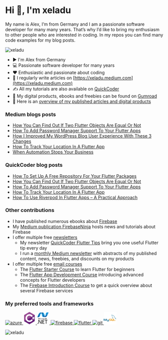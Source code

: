 # Hi 👋, I'm xeladu

My name is Alex, I’m from Germany and I am a passionate software developer for many many years. That’s why I’d like to bring my enthusiasm to other people who are interested in coding. In my repos you can find many code examples for my blog posts.

<p align="left"> <img src="https://komarev.com/ghpvc/?username=xeladu&label=Profile%20views&color=44ff00&style=plastic" alt="xeladu" /> </p>

- ▶  I'm Alex from Germany
- 💻 Passionate software developer for many years
- ❤  Enthusiastic and passionate about coding
- 📝 I regularly write articles on [https://xeladu.medium.com](https://xeladu.medium.com)
- ✍ All my tutorials are also available on [QuickCoder](https://quickcoder.org)
- 🏬 My digital products, ebooks and freebies can be found on [Gumroad](https://xeladu.gumroad.com)
- 📙 Here is an [overview of my published articles and digital products](https://xeladu.medium.com/%E2%84%B9-xeladus-info-point-find-quickly-what-you-need-bbe620e97d8c)

### Medium blogs posts
<!-- BLOG-POST-LIST:START -->
- [How You Can Find Out If Two Flutter Objects Are Equal Or Not](https://levelup.gitconnected.com/how-you-can-find-out-if-two-flutter-objects-are-equal-or-not-6271c62a2807?source=rss-ae1e6291afc3------2)
- [How To Add Password Manager Support To Your Flutter Apps](https://levelup.gitconnected.com/how-to-add-password-manager-support-to-your-flutter-apps-2412685145da?source=rss-ae1e6291afc3------2)
- [How I Improved My WordPress Blog User Experience With These 3 Changes](https://levelup.gitconnected.com/how-i-improved-my-wordpress-blog-user-experience-with-these-3-changes-7fe6830b36fa?source=rss-ae1e6291afc3------2)
- [How To Track Your Location In A Flutter App](https://levelup.gitconnected.com/how-to-track-your-location-in-a-flutter-app-51c55f4b2590?source=rss-ae1e6291afc3------2)
- [When Automation Stops Your Business](https://long.sweet.pub/when-automation-stops-your-business-3fbd5de27eb7?source=rss-ae1e6291afc3------2)
<!-- BLOG-POST-LIST:END -->

### QuickCoder blog posts
<!-- QC-BLOG-POST-LIST:START -->
- [How To Set Up A Free Repository For Your Flutter Packages](https://quickcoder.org/how-to-set-up-a-free-repository-for-your-flutter-packages/?utm_source=rss&utm_medium=rss&utm_campaign=how-to-set-up-a-free-repository-for-your-flutter-packages)
- [How You Can Find Out If Two Flutter Objects Are Equal Or Not](https://quickcoder.org/how-you-can-find-out-if-two-flutter-objects-are-equal-or-not/?utm_source=rss&utm_medium=rss&utm_campaign=how-you-can-find-out-if-two-flutter-objects-are-equal-or-not)
- [How To Add Password Manager Support To Your Flutter Apps](https://quickcoder.org/how-to-add-password-manager-support-to-your-flutter-apps/?utm_source=rss&utm_medium=rss&utm_campaign=how-to-add-password-manager-support-to-your-flutter-apps)
- [How To Track Your Location In A Flutter App](https://quickcoder.org/how-to-track-your-location-in-a-flutter-app/?utm_source=rss&utm_medium=rss&utm_campaign=how-to-track-your-location-in-a-flutter-app)
- [How To Use Riverpod In Flutter Apps – A Practical Approach](https://quickcoder.org/how-to-use-riverpod-in-flutter-apps/?utm_source=rss&utm_medium=rss&utm_campaign=how-to-use-riverpod-in-flutter-apps)
<!-- QC-BLOG-POST-LIST:END -->

### Other contributions

- I have published numerous ebooks about [Firebase](https://xeladu.gumroad.com/?tags=firebase)
- My [Medium publication FirebaseNinja](https://medium.com/firebase-ninja) hosts news and tutorials about Firebase
- I offer multiple free [newsletters](https://newsletters.quickcoder.org)
  - My newsletter [QuickCoder Flutter Tips](https://newsletters.quickcoder.org#flutter) bring you one useful Flutter tip every day
  - I run a [monthly Medium newsletter](https://newsletters.quickcoder.org#medium) with abstracts of my published content, news, freebies, and discounts on my products
- I offer multiple free [email courses](https://courses.quickcoder.org)
  - The [Flutter Starter Course](https://courses.quickcoder.org#flutterstarter) to learn Flutter for beginners
  - The [Flutter App Development Course](https://courses.quickcoder.org#flutterappdev) introducing advanced concepts for Flutter developers
  - The [Firebase Introduction Course](https://courses.quickcoder.org#firebaseintroduction) to get a quick overview about several Firebase services

### My preferred tools and frameworks
 <p>
  <a href="https://azure.microsoft.com/en-in/" target="_blank" rel="noreferrer"> <img src="https://www.vectorlogo.zone/logos/microsoft_azure/microsoft_azure-icon.svg" alt="azure" width="40" height="40"/> </a> 
  <a href="https://www.w3schools.com/cs/" target="_blank" rel="noreferrer"> <img src="https://raw.githubusercontent.com/devicons/devicon/master/icons/csharp/csharp-original.svg" alt="csharp" width="40" height="40"/> </a> 
  <a href="https://dotnet.microsoft.com/" target="_blank" rel="noreferrer"> <img src="https://raw.githubusercontent.com/devicons/devicon/master/icons/dot-net/dot-net-original-wordmark.svg" alt="dotnet" width="40" height="40"/> </a> 
  <a href="https://firebase.google.com/" target="_blank" rel="noreferrer"> <img src="https://www.vectorlogo.zone/logos/firebase/firebase-icon.svg" alt="firebase" width="40" height="40"/> </a> 
  <a href="https://flutter.dev" target="_blank" rel="noreferrer"> <img src="https://www.vectorlogo.zone/logos/flutterio/flutterio-icon.svg" alt="flutter" width="40" height="40"/> </a> 
  <a href="https://git-scm.com/" target="_blank" rel="noreferrer"> <img src="https://www.vectorlogo.zone/logos/git-scm/git-scm-icon.svg" alt="git" width="40" height="40"/> </a> 
  <a href="https://www.mysql.com/" target="_blank" rel="noreferrer"> <img src="https://raw.githubusercontent.com/devicons/devicon/master/icons/mysql/mysql-original-wordmark.svg" alt="mysql" width="40" height="40"/> </a> 
  </p>
  
  <p><img src="https://github-readme-stats.vercel.app/api/top-langs?username=xeladu&show_icons=true&theme=synthwave&locale=en&layout=compact" alt="xeladu" /></p>
